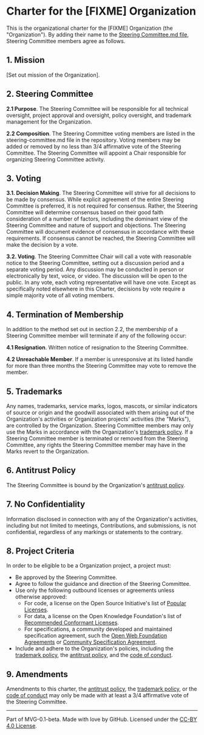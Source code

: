 # Charter for the [FIXME] Organization

This is the organizational charter for the [FIXME] Organization (the "Organization"). By adding their name to
the [Steering Committee.md file](./STEERING-COMMITTEE.md), Steering Committee members agree as follows.

## 1. Mission

[Set out mission of the Organization].

## 2. Steering Committee

**2.1 Purpose**. The Steering Committee will be responsible for all technical oversight, project approval and oversight,
policy oversight, and trademark management for the Organization.

**2.2 Composition**. The Steering Committee voting members are listed in the steering-committee.md file in the
repository.
Voting members may be added or removed by no less than 3/4 affirmative vote of the Steering Committee.
The Steering Committee will appoint a Chair responsible for organizing Steering Committee activity.

## 3. Voting

**3.1. Decision Making**. The Steering Committee will strive for all decisions to be made by consensus. While explicit
agreement of the entire Steering Committee is preferred, it is not required for consensus. Rather, the Steering Committee
will determine consensus based on their good faith consideration of a number of factors, including the dominant view of
the Steering Committee and nature of support and objections. The Steering Committee will document evidence of consensus
in accordance with these requirements. If consensus cannot be reached, the Steering Committee will make the decision by a
vote.

**3.2. Voting**. The Steering Committee Chair will call a vote with reasonable notice to the Steering Committee, setting
out a discussion period and a separate voting period. Any discussion may be conducted in person or electronically by
text, voice, or video. The discussion will be open to the public. In any vote, each voting representative will have one
vote. Except as specifically noted elsewhere in this Charter, decisions by vote require a simple majority vote of all
voting members.

## 4. Termination of Membership

In addition to the method set out in section 2.2, the membership of a Steering Committee member will terminate if any of
the following occur:

**4.1 Resignation**. Written notice of resignation to the Steering Committee.

**4.2 Unreachable Member**. If a member is unresponsive at its listed handle for more than three months the Steering
Committee may vote to remove the member.

## 5. Trademarks

Any names, trademarks, service marks, logos, mascots, or similar indicators of source or origin and the goodwill
associated with them arising out of the Organization's activities or Organization projects' activities (the "Marks"), are
controlled by the Organization. Steering Committee members may only use the Marks in accordance with the
Organization's [trademark policy](./TRADEMARKS.md). If a Steering Committee member is terminated or removed from the
Steering Committee, any rights the Steering Committee member may have in the Marks revert to the Organization.

## 6. Antitrust Policy

The Steering Committee is bound by the Organization's [antitrust policy](./ANTITRUST.md).

## 7. No Confidentiality

Information disclosed in connection with any of the Organization's activities, including but not limited to meetings,
Contributions, and submissions, is not confidential, regardless of any markings or statements to the contrary.

## 8. Project Criteria

In order to be eligible to be a Organization project, a project must:

* Be approved by the Steering Committee.
* Agree to follow the guidance and direction of the Steering Committee.
* Use only the following outbound licenses or agreements unless otherwise approved:
    - For code, a license on the Open Source Initiative's list of [Popular Licenses](https://opensource.org/licenses).
    - For data, a license on the Open Knowledge Foundation's list
      of [Recommended Conformant Licenses](http://opendefinition.org/licenses/).
    - For specifications, a community developed and maintained specification agreement, such
      the [Open Web Foundation Agreements](https://www.openwebfoundation.org/the-agreements)
      or [Community Specification Agreement](https://github.com/CommunitySpecification/1.0).
* Include and adhere to the Organization's policies, including the [trademark policy](./TRADEMARKS.md),
  the [antitrust policy](./ANTITRUST.md), and the [code of conduct](https://github.com/vispy/vispy/blob/main/CODE_OF_CONDUCT.md).

## 9. Amendments

Amendments to this charter, the [antitrust policy](./ANTITRUST.md), the [trademark policy](./TRADEMARKS.md), or
the [code of conduct](https://github.com/vispy/vispy/blob/main/CODE_OF_CONDUCT.md) may only be made with at least a 3/4
affirmative vote of the Steering Committee.

---
Part of MVG-0.1-beta.
Made with love by GitHub. Licensed under the [CC-BY 4.0 License](https://creativecommons.org/licenses/by-sa/4.0/).
